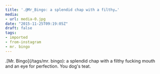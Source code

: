 ```yaml
---
title: '.@Mr_Bingo: a splendid chap with a filthy…'
media:
- url: media-0.jpg
date: "2015-11-25T09:19:05Z"
draft: false
tags:
- imported
- from-instagram
- mr. bingo
---
```

.[Mr. Bingo](/tags/mr. bingo): a splendid chap with a filthy fucking mouth and an eye for perfection. You dog's teat.
